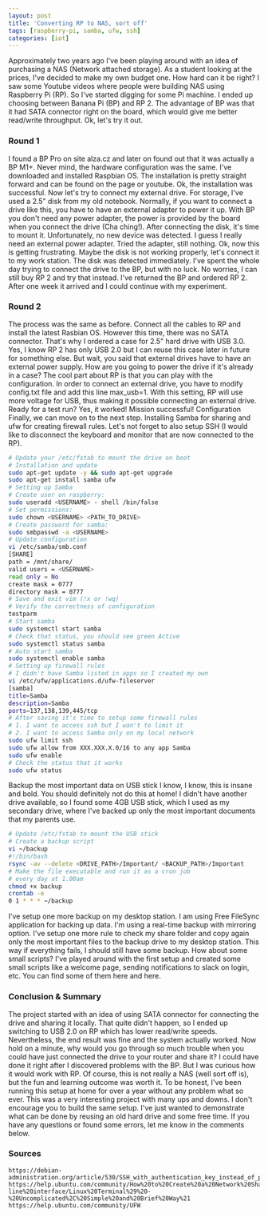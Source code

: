 ```yaml
---
layout: post
title: 'Converting RP to NAS, sort off'
tags: [raspberry-pi, samba, ufw, ssh]
categories: [iot]
---
```


Approximately two years ago I've been playing around with an idea of purchasing a NAS (Network attached storage). As a student looking at the prices, I've decided to make my own budget one. How hard can it be right?
I saw some Youtube videos where people were building NAS using Raspberry Pi (RP). So I've started digging for some Pi machine. I ended up choosing between Banana Pi (BP) and RP 2. The advantage of BP was that it had SATA connector right on the board, which would give me better read/write throughput. Ok, let's try it out.

### Round 1
I found a BP Pro on site alza.cz and later on found out that it was actually a BP M1+. Never mind, the hardware configuration was the same. I've downloaded and installed Raspbian OS. The installation is pretty straight forward and can be found on the page or youtube.
Ok, the installation was successful. Now let's try to connect my external drive. For storage, I've used a 2.5" disk from my old notebook. Normally, if you want to connect a drive like this, you have to have an external adapter to power it up. With BP you don't need any power adapter, the power is provided by the board when you connect the drive (Cha ching!). After connecting the disk, it's time to mount it.
Unfortunately, no new device was detected. I guess I really need an external power adapter. Tried the adapter, still nothing. Ok, now this is getting frustrating. Maybe the disk is not working properly, let's connect it to my work station. The disk was detected immediately. I've spent the whole day trying to connect the drive to the BP, but with no luck.
No worries, I can still buy RP 2 and try that instead. I've returned the BP and ordered RP 2. After one week it arrived and I could continue with my experiment.

### Round 2
The process was the same as before. Connect all the cables to RP and install the latest Rasbian OS. However this time, there was no SATA connector. That's why I ordered a case for 2.5" hard drive with USB 3.0. Yes, I know RP 2 has only USB 2.0 but I can reuse this case later in future for something else. But wait, you said that external drives have to have an external power supply. How are you going to power the drive if it's already in a case? The cool part about RP is that you can play with the configuration. In order to connect an external drive, you have to modify config.txt file and add this line max_usb=1. With this setting, RP will use more voltage for USB, thus making it possible connecting an external drive. Ready for a test run? Yes, it worked! Mission successful!
Configuration
Finally, we can move on to the next step. Installing Samba for sharing and ufw for creating firewall rules. Let's not forget to also setup SSH (I would like to disconnect the keyboard and monitor that are now connected to the RP).

```bash
# Update your /etc/fstab to mount the drive on boot
# Installation and update
sudo apt-get update -y && sudo apt-get upgrade
sudo apt-get install samba ufw
# Setting up Samba
# Create user on raspberry:
sudo useradd <USERNAME> - shell /bin/false
# Set permissions:
sudo chown <USERNAME> <PATH_TO_DRIVE>
# Create password for samba:
sudo smbpasswd -a <USERNAME>
# Update configuration
vi /etc/samba/smb.conf
[SHARE]
path = /mnt/share/
valid users = <USERNAME>
read only = No
create mask = 0777
directory mask = 0777
# Save and exit vim (!x or !wq)
# Verify the correctness of configuration
testparm
# Start samba
sudo systemctl start samba
# Check that status, you should see green Active
sudo systemctl status samba
# Auto start samba
sudo systemctl enable samba
# Setting up firewall rules
# I didn't have Samba listed in apps so I created my own 
vi /etc/ufw/applications.d/ufw-fileserver
[samba]
title=Samba
description=Samba
ports=137,138,139,445/tcp
# After saving it's time to setup some firewall rules
# 1. I want to access ssh but I wan't to limit it
# 2. I want to access Samba only on my local network
sudo ufw limit ssh
sudo ufw allow from XXX.XXX.X.0/16 to any app Samba
sudo ufw enable
# Check the status that it works
sudo ufw status
```

Backup the most important data on USB stick
I know, I know, this is insane and bold. You should definitely not do this at home! I didn't have another drive available, so I found some 4GB USB stick, which I used as my secondary drive, where I've backed up only the most important documents that my parents use.
```bash
# Update /etc/fstab to mount the USB stick
# Create a backup script
vi ~/backup
#!/bin/bash
rsync -av --delete <DRIVE_PATH>/Important/ <BACKUP_PATH>/Important
# Make the file executable and run it as a cron job 
# every day at 1.00am
chmod +x backup
crontab -e
0 1 * * * ~/backup
```

I've setup one more backup on my desktop station. I am using Free FileSync application for backing up data. I'm using a real-time backup with mirroring option. I've setup one more rule to check my share folder and copy again only the most important files to the backup drive to my desktop station. This way if everything fails, I should still have some backup.
How about some small scripts?
I've played around with the first setup and created some small scripts like a welcome page, sending notifications to slack on login, etc. You can find some of them here and here.

### Conclusion & Summary
The project started with an idea of using SATA connector for connecting the drive and sharing it locally. That quite didn't happen, so I ended up switching to USB 2.0 on RP which has lower read/write speeds. Nevertheless, the end result was fine and the system actually worked.
Now hold on a minute, why would you go through so much trouble when you could have just connected the drive to your router and share it?
I could have done it right after I discovered problems with the BP. But I was curious how it would work with RP. Of course, this is not really a NAS (well sort off is), but the fun and learning outcome was worth it. To be honest, I've been running this setup at home for over a year without any problem what so ever.
This was a very interesting project with many ups and downs. I don't encourage you to build the same setup. I've just wanted to demonstrate what can be done by reusing an old hard drive and some free time. If you have any questions or found some errors, let me know in the comments below.

### Sources

```
https://debian-administration.org/article/530/SSH_with_authentication_key_instead_of_password
https://help.ubuntu.com/community/How%20to%20Create%20a%20Network%20Share%20Via%20Samba%20Via%20CLI%20%28Command-line%20interface/Linux%20Terminal%29%20-%20Uncomplicated%2C%20Simple%20and%20Brief%20Way%21
https://help.ubuntu.com/community/UFW
```